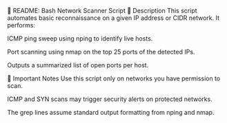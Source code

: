 📄 README: Bash Network Scanner Script
🔧 Description
This script automates basic reconnaissance on a given IP address or CIDR network. It performs:

ICMP ping sweep using nping to identify live hosts.

Port scanning using nmap on the top 25 ports of the detected IPs.

Outputs a summarized list of open ports per host.

🛑 Important Notes
Use this script only on networks you have permission to scan.

ICMP and SYN scans may trigger security alerts on protected networks.

The grep lines assume standard output formatting from nping and nmap.
